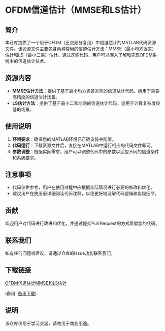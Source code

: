 # OFDM信道估计（MMSE和LS估计）

## 简介
本仓库提供了一个用于OFDM（正交频分复用）中信道估计的MATLAB代码资源文件。该资源文件主要包含两种常用的信道估计方法：MMSE（最小均方误差）估计和LS（最小二乘）估计。通过这些代码，用户可以深入了解和实现OFDM系统中的信道估计技术。

## 资源内容
- **MMSE估计方法**：提供了基于最小均方误差准则的信道估计代码，适用于需要高精度的信道估计场景。
- **LS估计方法**：提供了基于最小二乘准则的信道估计代码，适用于计算复杂度较低的场景。

## 使用说明
1. **环境要求**：确保您的MATLAB环境已正确安装并配置。
2. **代码运行**：下载资源文件后，直接在MATLAB中运行相应的代码文件即可。
3. **参数调整**：根据实际需求，用户可以调整代码中的参数以适应不同的信道条件和系统要求。

## 注意事项
- 代码仅供参考，用户在使用过程中应根据实际情况进行必要的修改和优化。
- 建议用户在使用前详细阅读代码注释，以便更好地理解代码逻辑和实现细节。

## 贡献
欢迎用户对代码进行改进和优化，并通过提交Pull Request的方式贡献您的代码。

## 联系我们
如有任何问题或建议，请通过仓库的Issue功能联系我们。

## 下载链接
[OFDM信道估计MMSE和LS估计](https://pan.quark.cn/s/d982bd91dcb0) 

(备用: [备用下载](https://pan.baidu.com/s/1Eqr28z4-21kukdLEa5GiIg?pwd=1234))

## 说明

该仓库仅用于学习交流，请勿用于商业用途。
